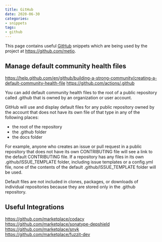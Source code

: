 ```yaml
---
title: GitHub
date: 2020-06-30
categories:
- snippets
tags:
- github
---
```


This page contains useful [GitHub](https://github.com/) snippets which are being used by the project at https://github.com/metio. 

## Manage default community health files

https://help.github.com/en/github/building-a-strong-community/creating-a-default-community-health-file
https://github.com/actions/.github

You can add default community health files to the root of a public repository called .github that is owned by an organization or user account.

GitHub will use and display default files for any public repository owned by the account that does not have its own file of that type in any of the following places:

- the root of the repository
- the .github folder
- the docs folder

For example, anyone who creates an issue or pull request in a public repository that does not have its own CONTRIBUTING file will see a link to the default CONTRIBUTING file. If a repository has any files in its own .github/ISSUE_TEMPLATE folder, including issue templates or a config.yml file, none of the contents of the default .github/ISSUE_TEMPLATE folder will be used.

Default files are not included in clones, packages, or downloads of individual repositories because they are stored only in the .github repository.

## Useful Integrations

https://github.com/marketplace/codacy
https://github.com/marketplace/sonatype-depshield
https://github.com/marketplace/snyk
https://github.com/marketplace/fuzzit-dev
